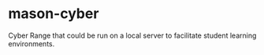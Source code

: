 # mason-cyber
Cyber Range that could be run on a local server to facilitate student learning environments.
